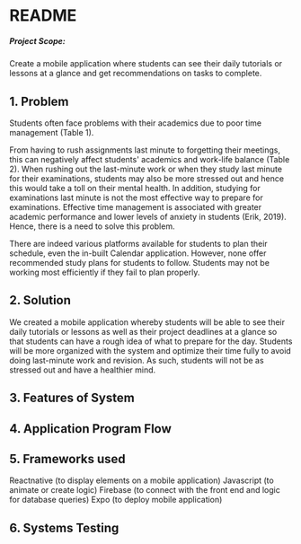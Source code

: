 # README

##### Project Scope: 
Create a mobile application where students can see their daily tutorials or lessons at a glance and get recommendations on tasks to complete.

## 1. Problem
Students often face problems with their academics due to poor time management (Table 1). 

From having to rush assignments last minute to forgetting their meetings, this can negatively affect students' academics and work-life balance (Table 2). When rushing out the last-minute work or when they study last minute for their examinations, students may also be more stressed out and hence this would take a toll on their mental health. In addition, studying for examinations last minute is not the most effective way to prepare for examinations. Effective time management is associated with greater academic performance and lower levels of anxiety in students (Erik, 2019). Hence, there is a need to solve this problem. 

There are indeed various platforms available for students to plan their schedule, even the in-built Calendar application. However, none offer recommended study plans for students to follow. Students may not be working most efficiently if they fail to plan properly.

## 2. Solution
We created a mobile application whereby students will be able to see their daily tutorials or lessons as well as their project deadlines at a glance so that students can have a rough idea of what to prepare for the day. Students will be more organized with the system and optimize their time fully to avoid doing last-minute work and revision. As such, students will not be as stressed out and have a healthier mind.

## 3. Features of System


## 4. Application Program Flow


## 5. Frameworks used
Reactnative (to display elements on a mobile application)
Javascript (to animate or create logic)
Firebase (to connect with the front end and logic for database queries)
Expo (to deploy mobile application)


## 6. Systems Testing



